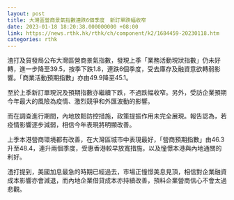 ```yaml
---
layout: post
title: 大灣區營商景氣指數連跌6個季度　新訂單跌幅收窄
date: 2023-01-18 18:20:38.000000000 +08:00
link: https://news.rthk.hk/rthk/ch/component/k2/1684459-20230118.htm
categories: rthk
---
```


渣打及貿發局公布大灣區營商景氣指數，發現上季「業務活動現狀指數」仍未好轉，進一步降至39.5，按季下跌1.8，連跌6個季度，受去庫存及融資意欲轉弱影響。「商業活動預期指數」亦由49.9降至45.1。

至於上季新訂單現況及預期指數亦繼續下跌，不過跌幅收窄。另外，受訪企業預期今年最大的風險為疫情、激烈競爭和外匯波動的影響。

而在調查進行期間，內地放鬆防控措施，政策提振作用未完全展現。報告認為，若疫情影響逐步減弱，相信今年表現將明顯改善。

上季本港營商環境都有改善，在大灣區城市中表現最好，「營商預期指數」由46.3升至48.4，連升兩個季度，受惠香港較早放寬措施，以及憧憬本港與內地通關的利好。

渣打提到，美國加息最急的時期已經過去，市場正憧憬美息見頂，相信對企業融資成本影響亦會減退，而內地企業借貸成本亦持續改善，預料企業營商信心不會太過悲觀。

